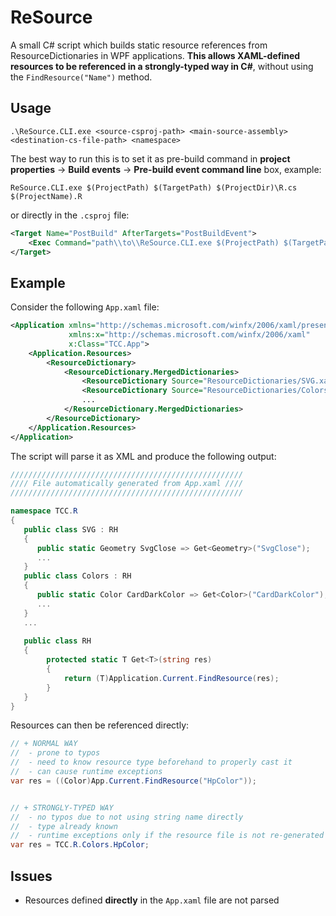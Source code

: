 # ReSource
A small C# script which builds static resource references from ResourceDictionaries in WPF applications. **This allows XAML-defined resources to be referenced in a strongly-typed way in C#**, without using the `FindResource("Name")` method.

## Usage
`
.\ReSource.CLI.exe <source-csproj-path> <main-source-assembly> <destination-cs-file-path> <namespace>
`

The best way to run this is to set it as pre-build command in **project properties** -> **Build events** -> **Pre-build event command line** box, example:
```
ReSource.CLI.exe $(ProjectPath) $(TargetPath) $(ProjectDir)\R.cs $(ProjectName).R
```

or directly in the `.csproj` file:

```xml
<Target Name="PostBuild" AfterTargets="PostBuildEvent">
    <Exec Command="path\\to\\ReSource.CLI.exe $(ProjectPath) $(TargetPath) $(ProjectDir)\\R.cs $(ProjectName).R" />
</Target>
```

## Example
Consider the following `App.xaml` file:
```xml
<Application xmlns="http://schemas.microsoft.com/winfx/2006/xaml/presentation"
             xmlns:x="http://schemas.microsoft.com/winfx/2006/xaml"
             x:Class="TCC.App">
    <Application.Resources>
        <ResourceDictionary>
            <ResourceDictionary.MergedDictionaries>
                <ResourceDictionary Source="ResourceDictionaries/SVG.xaml"/>
                <ResourceDictionary Source="ResourceDictionaries/Colors.xaml"/>
                ...
            </ResourceDictionary.MergedDictionaries>
        </ResourceDictionary>
    </Application.Resources>
</Application>
```
The script will parse it as XML and produce the following output:
```csharp
////////////////////////////////////////////////////
//// File automatically generated from App.xaml ////
////////////////////////////////////////////////////

namespace TCC.R
{
   public class SVG : RH
   {
      public static Geometry SvgClose => Get<Geometry>("SvgClose");
      ...
   }
   public class Colors : RH
   {
      public static Color CardDarkColor => Get<Color>("CardDarkColor");
      ...
   }
   ...
   
   public class RH
   {
        protected static T Get<T>(string res)
		{
			return (T)Application.Current.FindResource(res);
		}
   }
}
```

Resources can then be referenced directly:
```csharp
// + NORMAL WAY
//  - prone to typos
//  - need to know resource type beforehand to properly cast it
//  - can cause runtime exceptions
var res = ((Color)App.Current.FindResource("HpColor"));


// + STRONGLY-TYPED WAY
//  - no typos due to not using string name directly
//  - type already known
//  - runtime exceptions only if the resource file is not re-generated before build (which shouldn't happen)
var res = TCC.R.Colors.HpColor;

```

## Issues
- Resources defined **directly** in the `App.xaml` file are not parsed
